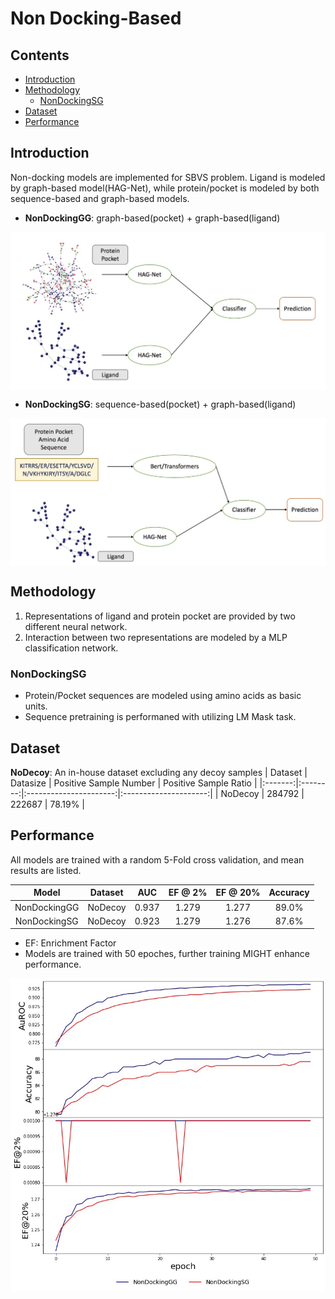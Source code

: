 # Non Docking-Based

## Contents
  * [Introduction](#introduction)
  * [Methodology](#methodology)
    * [NonDockingSG](#nondockingsg)
  * [Dataset](#dataset)
  * [Performance](#performance)

## Introduction

Non-docking models are implemented for SBVS problem.
Ligand is modeled by graph-based model(HAG-Net), while protein/pocket is modeled by both sequence-based and graph-based models.

* **NonDockingGG**: graph-based(pocket) + graph-based(ligand)

<center><img src="images/NonDockingGG.jpeg" width="700" align="middle"/></center>

* **NonDockingSG**: sequence-based(pocket) + graph-based(ligand)

<center><img src="images/NonDockingSG.jpeg" width="700" align="middle"/></center>

## Methodology

1. Representations of ligand and protein pocket are provided by two different neural network.
2. Interaction between two representations are modeled by a MLP classification network.

### NonDockingSG

* Protein/Pocket sequences are modeled using amino acids as basic units.
* Sequence pretraining is performaned with utilizing LM Mask task.

## Dataset

**NoDecoy**: An in-house dataset excluding any decoy samples
| Dataset | Datasize | Positive Sample Number | Positive Sample Ratio |
|:-------:|:--------:|:----------------------:|:---------------------:|
| NoDecoy | 284792 | 222687 | 78.19% |

## Performance

All models are trained with a random 5-Fold cross validation, and mean results are listed.

| Model | Dataset | AUC | EF @ 2% | EF @ 20% | Accuracy |
|:-----:|:-------:|:---:|:-------:|:--------:|:--------:|
| NonDockingGG | NoDecoy | 0.937 | 1.279 | 1.277 | 89.0% |
| NonDockingSG | NoDecoy | 0.923 | 1.279 | 1.276 | 87.6% |

* EF: Enrichment Factor
* Models are trained with 50 epoches, further training MIGHT enhance performance.

<center><img src="images/Performance.jpeg" width="700" align="middle"/></center>
